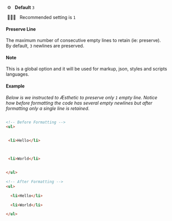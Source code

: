 &nbsp;⚙️&nbsp;&nbsp;&nbsp;**Default** `3`

&nbsp;💁🏽‍♀️&nbsp;&nbsp;&nbsp;Recommended setting is `1`

#### Preserve Line

The maximum number of consecutive empty lines to retain (ie: preserve). By default, `3` newlines are preserved.

#### Note

This is a global option and it will be used for markup, json, styles and scripts languages.

#### Example

_Below is we instructed to Æsthetic to preserve only `1` empty line. Notice how before formatting the code has several empty newlines but after formatting only a single line is retained_.

```html

<!-- Before Formatting -->
<ul>


 <li>Hello</li>



 <li>World</li>


</ul>

<!-- After Formatting -->
<ul>

  <li>Hello</li>

  <li>World</li>

</ul>


```
